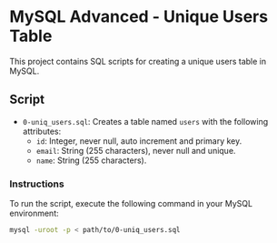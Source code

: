 # MySQL Advanced - Unique Users Table

This project contains SQL scripts for creating a unique users table in MySQL.

## Script

- `0-uniq_users.sql`: Creates a table named `users` with the following attributes:
  - `id`: Integer, never null, auto increment and primary key.
  - `email`: String (255 characters), never null and unique.
  - `name`: String (255 characters).

### Instructions

To run the script, execute the following command in your MySQL environment:

```bash
mysql -uroot -p < path/to/0-uniq_users.sql
